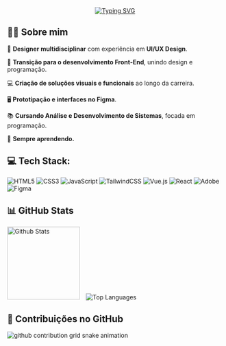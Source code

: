 <div align="center">
  <a href="https://git.io/typing-svg">
    <img src="https://readme-typing-svg.demolab.com?font=Fira+Code&weight=800&size=30&duration=2000&pause=1000&color=000000&center=true&vCenter=true&width=435&lines=Hi+there!%F0%9F%91%8B+I'm+Luana.;Nice+to+meet+you." alt="Typing SVG" />
  </a>
</div>



## 👩‍💻 Sobre mim

<p>🎨 <strong>Designer multidisciplinar</strong> com experiência em <strong>UI/UX Design</strong>.</p>
<p>🚀 <strong>Transição para o desenvolvimento Front-End</strong>, unindo design e programação.</p>
<p>💻 <strong>Criação de soluções visuais e funcionais</strong> ao longo da carreira.</p>
<p>🖥️ <strong>Prototipação e interfaces no Figma</strong>.</p>
<p>📚 <strong>Cursando Análise e Desenvolvimento de Sistemas</strong>, focada em programação.</p>
<p>🌱 <strong>Sempre aprendendo.</strong></p>



## 💻 Tech Stack:
![HTML5](https://img.shields.io/badge/html5-%23E34F26.svg?style=for-the-badge&logo=html5&logoColor=white) ![CSS3](https://img.shields.io/badge/css3-%231572B6.svg?style=for-the-badge&logo=css3&logoColor=white) ![JavaScript](https://img.shields.io/badge/javascript-%23323330.svg?style=for-the-badge&logo=javascript&logoColor=%23F7DF1E) ![TailwindCSS](https://img.shields.io/badge/tailwindcss-%2338B2AC.svg?style=for-the-badge&logo=tailwind-css&logoColor=white) ![Vue.js](https://img.shields.io/badge/vue.js-%2335495e.svg?style=for-the-badge&logo=vuedotjs&logoColor=%234FC08D) ![React](https://img.shields.io/badge/react-%2320232a.svg?style=for-the-badge&logo=react&logoColor=%2361DAFB) ![Adobe](https://img.shields.io/badge/adobe-%23FF0000.svg?style=for-the-badge&logo=adobe&logoColor=white) ![Figma](https://img.shields.io/badge/figma-%23F24E1E.svg?style=for-the-badge&logo=figma&logoColor=white)



## 📊 GitHub Stats

<div align="center">
  <p align="left">
    <img 
      alt="Github Stats" 
      height="170" 
      style="margin-right: 10px;" 
      src="https://github-readme-stats.vercel.app/api?username=luloulu-lab&theme=rose_pine&hide_border=true&include_all_commits=false&count_private=false" 
    />
    <img 
      alt="Top Languages"  
      src="https://github-readme-stats.vercel.app/api/top-langs/?username=luloulu-lab&theme=rose_pine&hide_border=true" 
    />
  </p>
</div>


## 🐍 Contribuições no GitHub

<picture align="center">
  <source media="(prefers-color-scheme: dark)" srcset="https://raw.githubusercontent.com/luloulu-lab/luloulu-lab/output/github-contribution-grid-snake-dark.svg">
  <source media="(prefers-color-scheme: light)" srcset="https://raw.githubusercontent.com/luloulu-lab/luloulu-lab/output/github-contribution-grid-snake-dark.svg">
  <img align="center" alt="github contribution grid snake animation" src="https://raw.githubusercontent.com/mari4souza/luloulu-lab/output/github-contribution-grid-snake.svg">
</picture>
